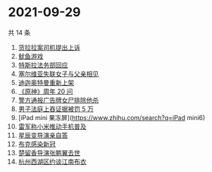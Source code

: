 # 2021-09-29

共 14 条

<!-- BEGIN -->
<!-- 最后更新时间 Wed Sep 29 2021 03:05:09 GMT+0800 (China Standard Time) -->

1. [货拉拉案司机提出上诉](https://www.zhihu.com/search?q=货拉拉)
1. [鱿鱼游戏](https://www.zhihu.com/search?q=鱿鱼游戏)
1. [特斯拉法务部回应](https://www.zhihu.com/search?q=特斯拉)
1. [塞尔维亚失联女子与父亲相见](https://www.zhihu.com/search?q=失联女子)
1. [迪迦奥特曼重新上架](https://www.zhihu.com/search?q=迪迦奥特曼)
1. [《原神》周年 20 问](https://www.zhihu.com/search?q=原神)
1. [警方通报广告牌女尸排除他杀](https://www.zhihu.com/search?q=广告牌)
1. [男子法庭上吞证据被罚 5 万](https://www.zhihu.com/search?q=吞证据)
1. [iPad mini 果冻屏](https://www.zhihu.com/search?q=iPad mini6)
1. [雷军称小米推动手机普及](https://www.zhihu.com/search?q=雷军小米)
1. [星辰变导演亲自答](https://www.zhihu.com/search?q=星辰变)
1. [布克感染新冠](https://www.zhihu.com/search?q=布克)
1. [楚留香导演张鹏翼去世](https://www.zhihu.com/search?q=张鹏翼)
1. [杭州西湖区约谈江南布衣](https://www.zhihu.com/search?q=江南布衣)

<!-- END -->
